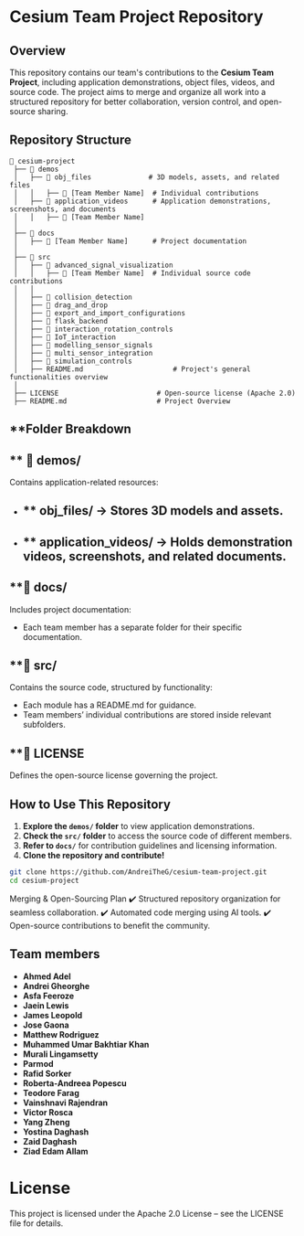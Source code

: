 
# **Cesium Team Project Repository**  

## **Overview**  
This repository contains our team's contributions to the **Cesium Team Project**, including application demonstrations, object files, videos, and source code. The project aims to merge and organize all work into a structured repository for better collaboration, version control, and open-source sharing.  

## **Repository Structure**  

```
📂 cesium-project  
 ├── 📂 demos  
 │   ├── 📂 obj_files              # 3D models, assets, and related files  
 │   │   ├── 📂 [Team Member Name]  # Individual contributions  
 │   ├── 📂 application_videos      # Application demonstrations, screenshots, and documents  
 │   │   ├── 📂 [Team Member Name]  
 │  
 ├── 📂 docs  
 │   ├── 📂 [Team Member Name]      # Project documentation  
 │  
 ├── 📂 src  
 │   ├── 📂 advanced_signal_visualization  
 │   │   ├── 📂 [Team Member Name]  # Individual source code contributions  
 │   │  
 │   ├── 📂 collision_detection  
 │   ├── 📂 drag_and_drop  
 │   ├── 📂 export_and_import_configurations  
 │   ├── 📂 flask_backend  
 │   ├── 📂 interaction_rotation_controls  
 │   ├── 📂 IoT_interaction  
 │   ├── 📂 modelling_sensor_signals  
 │   ├── 📂 multi_sensor_integration  
 │   ├── 📂 simulation_controls  
 │   ├── README.md                      # Project's general functionalities overview
 │  
 ├── LICENSE                        # Open-source license (Apache 2.0)  
 ├── README.md                      # Project Overview  
 ```

## **Folder Breakdown
##  ** 📂 demos/
Contains application-related resources:
- ## ** obj_files/ → Stores 3D models and assets.
- ## ** application_videos/ → Holds demonstration videos, screenshots, and related documents.

## **📂 docs/
Includes project documentation:
- Each team member has a separate folder for their specific documentation.

## **📂 src/
Contains the source code, structured by functionality:
- Each module has a README.md for guidance.
- Team members’ individual contributions are stored inside relevant subfolders.

## **📜 LICENSE
Defines the open-source license governing the project.

## **How to Use This Repository**  
1. **Explore the `demos/` folder** to view application demonstrations.  
2. **Check the `src/` folder** to access the source code of different members.  
3. **Refer to `docs/`** for contribution guidelines and licensing information.  
4. **Clone the repository and contribute!**  

```bash
git clone https://github.com/AndreiTheG/cesium-team-project.git
cd cesium-project
```

Merging & Open-Sourcing Plan
✔️ Structured repository organization for seamless collaboration.
✔️ Automated code merging using AI tools.
✔️ Open-source contributions to benefit the community.


## **Team members**  
- **Ahmed Adel**  
- **Andrei Gheorghe**  
- **Asfa Feeroze**  
- **Jaein Lewis**
- **James Leopold**
- **Jose Gaona**
- **Matthew Rodriguez**
- **Muhammed Umar Bakhtiar Khan**          
- **Murali Lingamsetty**
- **Parmod**
- **Rafid Sorker**
- **Roberta-Andreea Popescu**
- **Teodore Farag**
- **Vainshnavi Rajendran**
- **Victor Rosca**
- **Yang Zheng** 
- **Yostina Daghash**
- **Zaid Daghash**     
- **Ziad Edam Allam**      

# **License**
This project is licensed under the Apache 2.0 License – see the LICENSE file for details.
